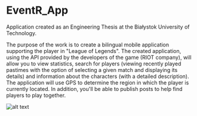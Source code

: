 # EventR_App

Application created as an Engineering Thesis at the Białystok University of Technology.

The purpose of the work is to create a bilingual mobile application supporting the player in "League of Legends". 
The created application, using the API provided by the developers of the game (RIOT company), 
will allow you to view statistics, 
search for players (viewing recently played pastimes with the option of selecting a given match and 
displaying its details) and information about the characters (with a detailed description). 
The application will use GPS to determine the region in which the player is currently located. In addition, 
you'll be able to publish posts to help find players to play together.

![alt text](https://imgur.com/a/mRFPbtf)

